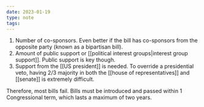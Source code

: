 ```yaml
---
date: 2023-01-19
type: note
tags:
---
```


1. Number of co-sponsors. Even better if the bill has co-sponsors from the opposite party (known as a bipartisan bill).
2. Amount of public support or [[political interest groups|interest group support]]. Public support is key though.
3. Support from the [[US president]] is needed. To override a presidential veto, having 2/3 majority in both the [[house of representatives]] and [[senate]] is extremely difficult.

Therefore, most bills fail. Bills must be introduced and passed within 1 Congressional term, which lasts a maximum of two years.
